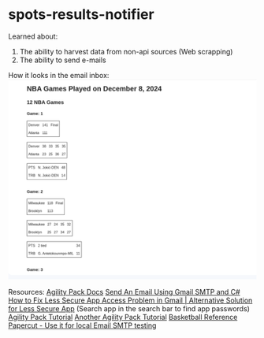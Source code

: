 # spots-results-notifier

Learned about:
1. The ability to harvest data from non-api sources (Web scrapping)
2. The ability to send e-mails

How it looks in the email inbox:
![alt text](image.png)

Resources:
[Agility Pack Docs](https://html-agility-pack.net/)
[Send An Email Using Gmail SMTP and C#](https://www.c-sharpcorner.com/blogs/send-email-using-gmail-smtp)
[How to Fix Less Secure App Access Problem in Gmail | Alternative Solution for Less Secure App](https://www.youtube.com/watch?v=Gu4ifdBkrNM) (Search app in the search bar to find app passwords)
[Agility Pack Tutorial](https://www.youtube.com/watch?v=oMM0yzyi4Do)
[Another Agility Pack Tutorial](https://www.youtube.com/watch?v=wbBuB7-BaXw)
[Basketball Reference](https://www.basketball-reference.com/boxscores/)
[Papercut - Use it for local Email SMTP testing](https://github.com/ChangemakerStudios/Papercut-SMTP)


